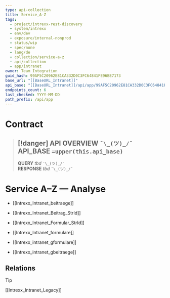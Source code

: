 ```yaml
---
type: api-collection
title: Service_A-Z
tags:
  - project/intrexx-rest-discovery
  - system/intrexx
  - env/dev
  - exposure/internal-nonprod
  - status/wip
  - spec/none
  - lang/de
  - collection/service-a-z
  - api/collection
  - app/intranet
owner: Team Integration
guid_hash: 99AF5C20962E81CA332D0C3FC64841FE96BE7173
base_url: "[[BaseURL_Intranet]]"
api_base: "[[BaseURL_Intranet]]/api/app/99AF5C20962E81CA332D0C3FC64841FE96BE7173"
endpoints_count: 6
last_checked: YYYY-MM-DD
path_prefix: /api/app
---
```




#  Contract

> [!danger] API OVERVIEW `¯\_(ツ)_/¯`
> **API_BASE** `=upper(this.api_base)`
> ---
> **QUERY** _tbd_ `¯\_(ツ)_/¯`  
> **RESPONSE** _tbd_ `¯\_(ツ)_/¯`

# Service A–Z — Analyse


- [[Intrexx_Intranet_beitraege]]
    
- [[Intrexx_Intranet_Beitrag_StrId]]
    
- [[Intrexx_Intranet_Formular_StrId]]
    
- [[Intrexx_Intranet_formulare]]
    
- [[Intrexx_intranet_gformulare]]
    
- [[Intrexx_intranet_gbeitraege]]


## Relations
> [!tip]
> [[Intrexx_Intranet_Legacy]]
